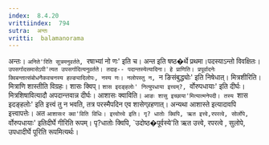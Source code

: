 ```yaml
---
index:  8.4.20
vrittiindex:  794
sutra:  अन्तः
vritti:  balamanorama 
---
```


अन्तः। `अनिते'रिति सूत्रमनुवर्तते, `रषाभ्यां नो णः' इति च। अन्त इति षष्ठ�र्थे प्रथमा।पदस्याऽन्तो विवक्षितः। `उपसर्गादसमासेऽपी'त्यत उपसर्गादित्यनुवर्तते। तदाह-- पदान्तस्येत्यादिना। हे प्राणिति। प्रपूर्वादनेः क्विबन्तात्संबोधनैकवचनस्य हल्ङ्यादिलोपः, नस्य णः। नलोपस्तु न, `न ङिसंबुद्ध्योः' इति निषेधात्। मित्रशीरिति। मित्राणि शास्तीति विग्रहः। शासः क्विप्। `शास इदङ्हलोः' नित्युपधाया इत्त्वम्?, `र्वोरुपधायाः' इति दीर्घः। मित्रशिषावित्यादौ अपदान्त्तवान्न दीर्घः। आशासः क्वाविति। `आङः शासु इच्छाया'मित्यात्मनेपदी। तस्य `शास इदङ्हलोः' इति इत्त्वं तु न भवति, तत्र परस्मैपदिन एव शासेग्र्रहणात्। अन्यथा आशास्ते इत्यादावपि इत्त्वापत्तेः। अत `आशासःर क्वा'विति विधिः। इत्त्वोत्त्वे इति। गृ? धातोः क्विपि, ऋत इत्त्वे,रपरत्वे, सोर्लोपे, `र्वोरुपधायाः' इतिदीर्घे गीरिति रूपम्। पृ?धातोः क्विपि, `उदोष्ठ�पूर्वस्ये'ति ऋत उत्त्वे, रपरत्वे , सुलोपे, उपधादीर्घे पूरिति रूपमित्यर्थः। 

